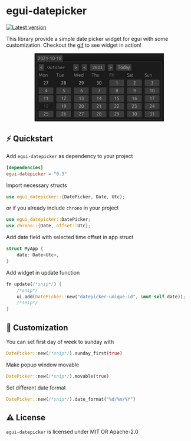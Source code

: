 # egui-datepicker
[![Latest version](https://img.shields.io/crates/v/egui-datepicker)](https://crates.io/crates/egui-datepicker)

This library provide a simple date picker widget for egui with some customization. Checkout the [gif](media/preview.gif) to see widget in action!

<p align="center">
    <img src="media/datepicker-image.png">
</p>

## ⚡️ Quickstart

Add `egui-datepicker` as dependency to your project
```toml
[dependencies]
egui-datepicker = "0.3"
```

Import necessary structs
```rust
use egui_datepicker::{DatePicker, Date, Utc};
```

or if you already include `chrono` in your project
```rust
use egui_datepicker::DatePicker;
use chrono::{Date, offset::Utc};
```

Add date field with selected time offset in app struct
```rust
struct MyApp {
    date: Date<Utc>,
}
```

Add widget in update function
```rust
fn update(/*snip*/) {
    /*snip*/
    ui.add(DatePicker::new("datepicker-unique-id", &mut self.date));
    /*snip*/
}
```

## 👀 Customization
You can set first day of week to sunday with
```rust
DatePicker::new(/*snip*/).sunday_first(true)
```
Make popup window movable
```rust
DatePicker::new(/*snip*/).movable(true)
```
Set different date format
```rust
DatePicker::new(/*snip*/).date_format("%d/%m/%Y")
```

## ⚠️ License

`egui-datepicker` is licensed under MIT OR Apache-2.0
